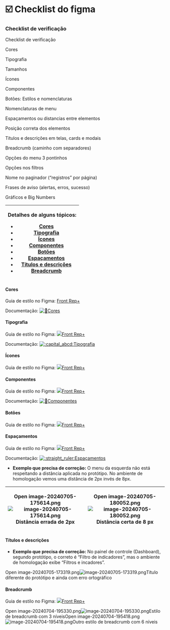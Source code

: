# ☑️ Checklist do figma

### Checklist de verificação <a href="#checklist-de-verificacao" id="checklist-de-verificacao"></a>

Checklist de verificação

Cores

Tipografia

Tamanhos

Ícones

Componentes

Botões: Estilos e nomenclaturas

Nomenclaturas de menu

Espaçamentos ou distancias entre elementos

Posição correta dos elementos

Títulos e descrições em telas, cards e modais

Breadcrumb (caminho com separadores)

Opções do menu 3 pontinhos

Opções nos filtros

Nome no paginador (“registros” por página)

Frases de aviso (alertas, erros, sucesso)

Gráficos e Big Numbers

| <p><strong>Detalhes de alguns tópicos:</strong></p><ul><li><a href="https://guaranisistemas.atlassian.net/wiki/spaces/RWM/pages/3920724015/Checklist+QA+para+Rep#Cores">Cores</a></li><li><a href="https://guaranisistemas.atlassian.net/wiki/spaces/RWM/pages/3920724015/Checklist+QA+para+Rep#Tipografia">Tipografia</a></li><li><a href="https://guaranisistemas.atlassian.net/wiki/spaces/RWM/pages/3920724015/Checklist+QA+para+Rep#%C3%8Dcones">Ícones</a></li><li><a href="https://guaranisistemas.atlassian.net/wiki/spaces/RWM/pages/3920724015/Checklist+QA+para+Rep#Componentes">Componentes</a></li><li><a href="https://guaranisistemas.atlassian.net/wiki/spaces/RWM/pages/3920724015/Checklist+QA+para+Rep#Bot%C3%B5es">Botões</a></li><li><a href="https://guaranisistemas.atlassian.net/wiki/spaces/RWM/pages/3920724015/Checklist+QA+para+Rep#Espa%C3%A7amentos">Espaçamentos</a></li><li><a href="https://guaranisistemas.atlassian.net/wiki/spaces/RWM/pages/3920724015/Checklist+QA+para+Rep#T%C3%ADtulos-e-descri%C3%A7%C3%B5es">Títulos e descrições</a></li><li><a href="https://guaranisistemas.atlassian.net/wiki/spaces/RWM/pages/3920724015/Checklist+QA+para+Rep#Breadcrumb">Breadcrumb</a></li></ul> |
| ---------------------------------------------------------------------------------------------------------------------------------------------------------------------------------------------------------------------------------------------------------------------------------------------------------------------------------------------------------------------------------------------------------------------------------------------------------------------------------------------------------------------------------------------------------------------------------------------------------------------------------------------------------------------------------------------------------------------------------------------------------------------------------------------------------------------------------------------------------------------------------------------------------------------------------------------------------------------------------------------------------------------------------------------------------------------------------------------------------------------------------------------------------------------------------------------------------------------------------- |

#### Cores <a href="#cores" id="cores"></a>

Guia de estilo no Figma: [Front Rep+](https://www.figma.com/design/CHWs7Z5VK2XotCzocXMkOO/Front-Rep%2B?node-id=12652-57125\&t=EEaD4rXtl5FpjAuZ-1)

Documentação: [![:art:](https://guaranisistemas.atlassian.net/gateway/api/emoji/7f1f0632-31c2-4ab8-a308-8a5eb46dbfb0/1f3a8/path)Cores](https://guaranisistemas.atlassian.net/wiki/spaces/RWM/pages/3462332431)

#### Tipografia <a href="#tipografia" id="tipografia"></a>

Guia de estilo no Figma: [![](https://static.figma.com/uploads/b6df2735e4cb368306acf5480b50f96e69f96099)Front Rep+](https://www.figma.com/design/CHWs7Z5VK2XotCzocXMkOO/Front-Rep%2B?node-id=12652-57127\&t=EEaD4rXtl5FpjAuZ-1)

Documentação: [![:capital\_abcd:](https://guaranisistemas.atlassian.net/gateway/api/emoji/7f1f0632-31c2-4ab8-a308-8a5eb46dbfb0/1f520/path)Tipografia](https://guaranisistemas.atlassian.net/wiki/spaces/RWM/pages/3465150495)

#### Ícones <a href="#icones" id="icones"></a>

Guia de estilo no Figma: [![](https://static.figma.com/uploads/b6df2735e4cb368306acf5480b50f96e69f96099)Front Rep+](https://www.figma.com/design/CHWs7Z5VK2XotCzocXMkOO/Front-Rep%2B?node-id=22971-73013\&t=EEaD4rXtl5FpjAuZ-1)



#### Componentes <a href="#componentes" id="componentes"></a>

Guia de estilo no Figma: [![](https://static.figma.com/uploads/b6df2735e4cb368306acf5480b50f96e69f96099)Front Rep+](https://www.figma.com/design/CHWs7Z5VK2XotCzocXMkOO/Front-Rep%2B?node-id=22971-73014\&t=EEaD4rXtl5FpjAuZ-1)

Documentação: [![:jigsaw:](https://guaranisistemas.atlassian.net/gateway/api/emoji/7f1f0632-31c2-4ab8-a308-8a5eb46dbfb0/1f9e9/path)Componentes](https://guaranisistemas.atlassian.net/wiki/spaces/RWM/pages/3471245501)

#### Botões <a href="#botoes" id="botoes"></a>

Guia de estilo no Figma: [![](https://static.figma.com/uploads/b6df2735e4cb368306acf5480b50f96e69f96099)Front Rep+](https://www.figma.com/design/CHWs7Z5VK2XotCzocXMkOO/Front-Rep%2B?node-id=13047-55132\&t=EEaD4rXtl5FpjAuZ-1)

#### Espaçamentos <a href="#espacamentos" id="espacamentos"></a>

Guia de estilo no Figma: [![](https://static.figma.com/uploads/b6df2735e4cb368306acf5480b50f96e69f96099)Front Rep+](https://www.figma.com/design/CHWs7Z5VK2XotCzocXMkOO/Front-Rep%2B?node-id=22971-72942\&t=EEaD4rXtl5FpjAuZ-1)

Documentação: [![:straight\_ruler:](https://guaranisistemas.atlassian.net/gateway/api/emoji/7f1f0632-31c2-4ab8-a308-8a5eb46dbfb0/1f4cf/path)Espaçamentos](https://guaranisistemas.atlassian.net/wiki/spaces/RWM/pages/3485761541)

* **Exemplo que precisa de correção:** O menu da esquerda não está respeitando a distância aplicada no protótipo. No ambiente de homologação vemos uma distância de 2px invés de 8px.

| <p>Open image-20240705-175614.png<img src="blob:https://guaranisistemas.atlassian.net/8c274d7e-2a36-4999-99bd-a4613b9e9db8#media-blob-url=true&#x26;id=1d67ea8f-d7e5-4446-837a-52cc44ec7c18&#x26;collection=contentId-3920724015&#x26;contextId=3920724015&#x26;mimeType=image%2Fpng&#x26;name=image-20240705-175614.png&#x26;size=11522&#x26;width=167&#x26;height=246&#x26;alt=image-20240705-175614.png" alt="image-20240705-175614.png">Distância errada de 2px</p><p> </p> | Open image-20240705-180052.png![image-20240705-180052.png](blob:https://guaranisistemas.atlassian.net/0c52801f-b5de-4b12-91f1-23e69e7f82da#media-blob-url=true\&id=602f446f-26ee-42be-bc44-344f1e0d28aa\&collection=contentId-3920724015\&contextId=3920724015\&mimeType=image%2Fpng\&name=image-20240705-180052.png\&size=29243\&width=345\&height=595\&alt=image-20240705-180052.png)Distância certa de 8 px |
| ------------------------------------------------------------------------------------------------------------------------------------------------------------------------------------------------------------------------------------------------------------------------------------------------------------------------------------------------------------------------------------------------------------------------------------------------------------------------------- | -------------------------------------------------------------------------------------------------------------------------------------------------------------------------------------------------------------------------------------------------------------------------------------------------------------------------------------------------------------------------------------------------------------- |

#### Títulos e descrições <a href="#titulos-e-descricoes" id="titulos-e-descricoes"></a>

* **Exemplo que precisa de correção:** No painel de controle (Dashboard), segundo protótipo, o correto é “Filtro de indicadores”, mas o ambiente de homologação exibe “Filtros e incadores”.

Open image-20240705-173319.png![image-20240705-173319.png](blob:https://guaranisistemas.atlassian.net/1ebca44f-2027-404d-b45a-bd52210b477d#media-blob-url=true\&id=cf96e700-0dad-47ad-844b-12d7a5e5a4f1\&collection=contentId-3920724015\&contextId=3920724015\&mimeType=image%2Fpng\&name=image-20240705-173319.png\&size=59595\&width=1070\&height=293\&alt=image-20240705-173319.png)Título diferente do protótipo e ainda com erro ortográfico

#### Breadcrumb <a href="#breadcrumb" id="breadcrumb"></a>

Guia de estilo no Figma: [![](https://static.figma.com/uploads/b6df2735e4cb368306acf5480b50f96e69f96099)Front Rep+](https://www.figma.com/design/CHWs7Z5VK2XotCzocXMkOO/Front-Rep%2B?node-id=8784-22069\&t=EEaD4rXtl5FpjAuZ-1)

Open image-20240704-195330.png![image-20240704-195330.png](blob:https://guaranisistemas.atlassian.net/6019745e-87f8-41c4-86d5-fe521d98543f#media-blob-url=true\&id=3b6e734c-2d0b-49fa-9d52-53e0e5e49059\&collection=contentId-3920724015\&contextId=3920724015\&mimeType=image%2Fpng\&name=image-20240704-195330.png\&size=4600\&width=368\&height=76\&alt=image-20240704-195330.png)Estilo de breadcrumb com 3 níveisOpen image-20240704-195418.png![image-20240704-195418.png](blob:https://guaranisistemas.atlassian.net/d5422687-8525-4fac-9a0d-b4e997e3480c#media-blob-url=true\&id=d4882aa9-b6a0-443b-a3ee-1b349eb75d3b\&collection=contentId-3920724015\&contextId=3920724015\&mimeType=image%2Fpng\&name=image-20240704-195418.png\&size=8467\&width=981\&height=60\&alt=image-20240704-195418.png)Outro estilo de breadcrumb com 6 níveis
